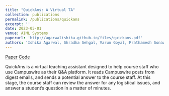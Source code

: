 ```yaml
---
title: "QuickAns: A Virtual TA"
collection: publications
permalink: /publications/quickans
excerpt: ''
date: 2023-05-01
venue: AIML Systems
paperurl: 'http://agarwalishika.github.io/files/quickans.pdf'
authors: 'Ishika Agarwal, Shradha Sehgal, Varun Goyal, Prathamesh Sonawane'
---
```

[Paper](http://agarwalishika.github.io/files/quickans.pdf)
[Code](https://github.com/govarun/quickans)

QuickAns is a virtual teaching assistant designed to help course staff who use Campuswire as their Q&A platform. It reads Campuswire posts from digest emails, and sends a potential answer to the course staff. At this stage, the course staff can review the answer for any logistical issues, and answer a student’s question in a matter of minutes.